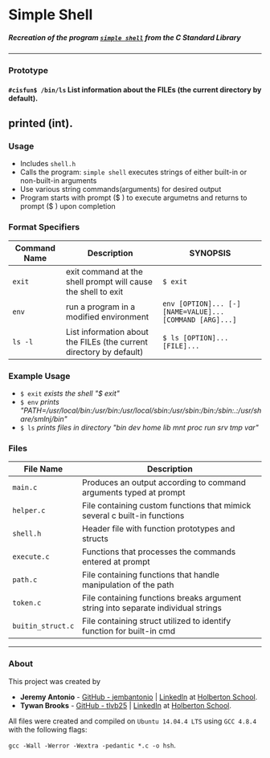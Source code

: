 # Simple Shell
##### Recreation of the program [`simple shell`](http://linuxcommand.org/lc3_lts0010.php) from the C Standard Library
---
### Prototype
#### `#cisfun$ /bin/ls` List information about the FILEs (the current directory by default).
printed (int).
---
### Usage
- Includes `shell.h`
- Calls the program: `simple shell` executes strings of either built-in or non-built-in arguments
- Use various string commands(arguments) for desired output
- Program starts with prompt ($ ) to execute argumetns and returns to prompt ($ ) upon completion
### Format Specifiers
Command Name | Description | SYNOPSIS
--- | --- | ---
`exit` | exit command at the shell prompt will cause the shell to exit | `$ exit`
`env` | run a program in a modified environment | `env [OPTION]... [-] [NAME=VALUE]... [COMMAND [ARG]...]`
`ls -l` | List information about the FILEs (the current directory by default) | `$ ls [OPTION]... [FILE]... `
### Example Usage
- `$ exit` *exists the shell  "$ exit"*
- `$ env` *prints  "PATH=/usr/local/bin:/usr/bin:/usr/local/sbin:/usr/sbin:/bin:/sbin:.:/usr/share/smlnj/bin"*
- `$ ls` *prints files in directory  "bin   dev  home  lib mnt  proc  run   srv  tmp  var"*
### Files
File Name | Description
--- | ---
`main.c` | Produces an output according to command arguments typed at prompt
`helper.c` | File containing custom functions that mimick several c built-in functions
`shell.h` | Header file with function prototypes and structs
`execute.c` | Functions that processes the commands entered at prompt
`path.c` | File containing functions that handle manipulation of the path
`token.c` | File containing functions breaks argument string into separate individual strings
`buitin_struct.c` | File containing struct utilized to identify function for built-in cmd

---

### About
This project was created by
* **Jeremy Antonio** - [GitHub - jembantonio](https://github.com/jembantonio) | [LinkedIn](https://www.linkedin.com/in/jeremyantonio/) at [Holberton
School](http://holbertonschool.com).
* **Tywan Brooks** - [GitHub - tlvb25](https://github.com/tlvb25) | [LinkedIn](https://www.linkedin.com/in/tywan-brooks-a3b78716/) at [Holberton
School](http://holbertonschool.com).

All files were created and compiled on `Ubuntu 14.04.4 LTS` using `GCC 4.8.4` with
the following flags:

`gcc -Wall -Werror -Wextra -pedantic *.c -o hsh`.
